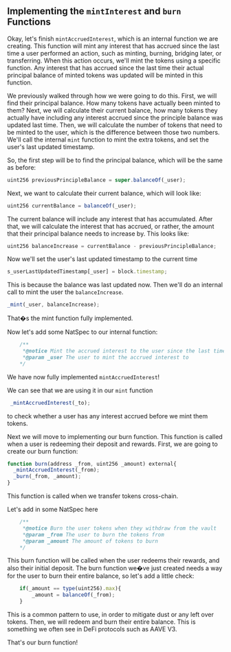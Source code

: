 ## Implementing the `mintInterest` and `burn` Functions

Okay, let's finish `mintAccruedInterest`, which is an internal function we are creating. This function will mint any interest that has accrued since the last time a user performed an action, such as minting, burning, bridging later, or transferring. When this action occurs, we'll mint the tokens using a specific function. Any interest that has accrued since the last time their actual principal balance of minted tokens was updated will be minted in this function.

We previously walked through how we were going to do this. First, we will find their principal balance. How many tokens have actually been minted to them? Next, we will calculate their current balance, how many tokens they actually have including any interest accrued since the principle balance was updated last time. Then, we will calculate the number of tokens that need to be minted to the user, which is the difference between those two numbers. We'll call the internal `mint` function to mint the extra tokens, and set the user's last updated timestamp.

So, the first step will be to find the principal balance, which will be the same as before:

```javascript
uint256 previousPrincipleBalance = super.balanceOf(_user);
```
Next, we want to calculate their current balance, which will look like:
```javascript
uint256 currentBalance = balanceOf(_user);
```
The current balance will include any interest that has accumulated. After that, we will calculate the interest that has accrued, or rather, the amount that their principal balance needs to increase by. This looks like:
```javascript
uint256 balanceIncrease = currentBalance - previousPrincipleBalance;
```
Now we'll set the user's last updated timestamp to the current time
```javascript
s_userLastUpdatedTimestamp[_user] = block.timestamp;
```
This is because the balance was last updated now. Then we'll do an internal call to mint the user the `balanceIncrease`.
```javascript
_mint(_user, balanceIncrease);
```
That�s the mint function fully implemented.

Now let's add some NatSpec to our internal function:

```javascript
    /**
     *@notice Mint the accrued interest to the user since the last time they interacted with the protocol (e.g. burn, mint, transfer)
     *@param _user The user to mint the accrued interest to
    */
```
We have now fully implemented `mintAccruedInterest`!

We can see that we are using it in our `mint` function
```javascript
 _mintAccruedInterest(_to);
```
to check whether a user has any interest accrued before we mint them tokens.

Next we will move to implementing our burn function. This function is called when a user is redeeming their deposit and rewards. First, we are going to create our burn function:
```javascript
function burn(address _from, uint256 _amount) external{
  _mintAccruedInterest(_from);
  _burn(_from, _amount);
}
```
This function is called when we transfer tokens cross-chain.

Let's add in some NatSpec here
```javascript
    /**
     *@notice Burn the user tokens when they withdraw from the vault
     *@param _from The user to burn the tokens from
     *@param _amount The amount of tokens to burn
    */
```
This burn function will be called when the user redeems their rewards, and also their initial deposit. The burn function we�ve just created needs a way for the user to burn their entire balance, so let's add a little check:
```javascript
    if(_amount == type(uint256).max){
        _amount = balanceOf(_from);
    }
```
This is a common pattern to use, in order to mitigate dust or any left over tokens. Then, we will redeem and burn their entire balance. This is something we often see in DeFi protocols such as  AAVE V3.

That's our burn function!

